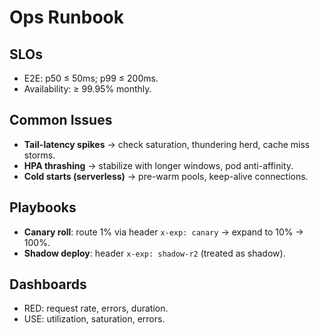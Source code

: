 # Ops Runbook

## SLOs
- E2E: p50 ≤ 50ms; p99 ≤ 200ms.
- Availability: ≥ 99.95% monthly.

## Common Issues
- **Tail-latency spikes** → check saturation, thundering herd, cache miss storms.
- **HPA thrashing** → stabilize with longer windows, pod anti-affinity.
- **Cold starts (serverless)** → pre-warm pools, keep-alive connections.

## Playbooks
- **Canary roll**: route 1% via header `x-exp: canary` → expand to 10% → 100%.
- **Shadow deploy**: header `x-exp: shadow-r2` (treated as shadow).

## Dashboards
- RED: request rate, errors, duration.
- USE: utilization, saturation, errors.
